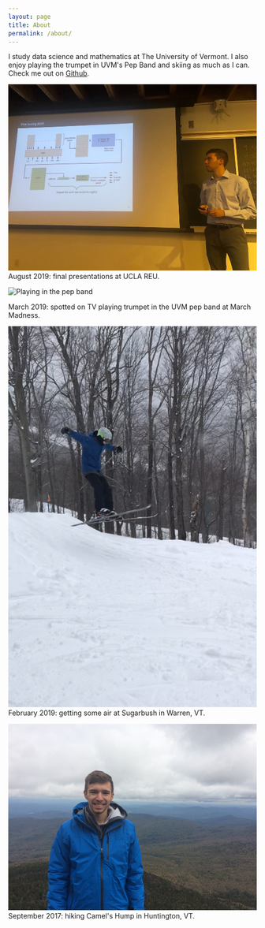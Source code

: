 ```yaml
---
layout: page
title: About
permalink: /about/
---
```



I study data science and mathematics at The University of Vermont. I also enjoy playing the trumpet in UVM's Pep Band and skiing as much as I can. Check me out on [Github](https://github.com/nicholashanoian).






![Presenting at UCLA](/assets/images/presenting-at-ucla.jpg)
August 2019: final presentations at UCLA REU.

![Playing in the pep band](/assets/images/pep-band.gif)

March 2019: spotted on TV playing trumpet in the UVM pep band at March Madness.

![Skiing in New Hampshire](/assets/images/skiing.jpg)
February 2019: getting some air at Sugarbush in Warren, VT.



![Hiking Camel's Hump](/assets/images/headshot.jpg)
September 2017: hiking Camel's Hump in Huntington, VT.
